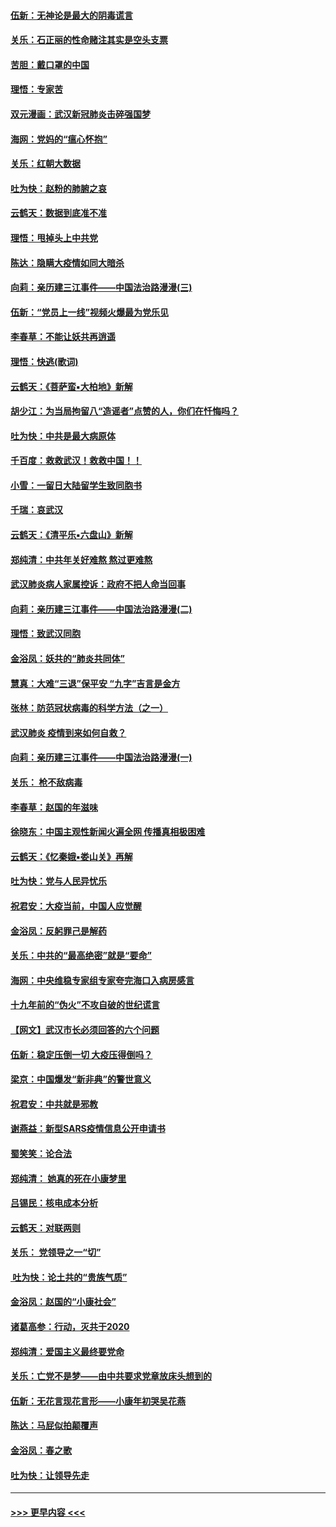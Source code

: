 #### [伍新：无神论是最大的阴毒谎言](../pages/nsc993/n11846129.md?t=02061133) 
#### [关乐：石正丽的性命赌注其实是空头支票](../pages/nsc993/n11846109.md?t=02061133) 
#### [苦胆：戴口罩的中国](../pages/nsc993/n11845576.md?t=02061133) 
#### [理悟：专家苦](../pages/nsc993/n11845564.md?t=02061133) 
#### [双元漫画：武汉新冠肺炎击碎强国梦](../pages/nsc993/n11843320.md?t=02061133) 
#### [海网：党妈的“瘟心怀抱”](../pages/nsc993/n11840740.md?t=02061133) 
#### [关乐：红朝大数据](../pages/nsc993/n11840675.md?t=02061133) 
#### [吐为快：赵粉的肺腑之哀](../pages/nsc993/n11840618.md?t=02061133) 
#### [云鹤天：数据到底准不准](../pages/nsc993/n11840325.md?t=02061133) 
#### [理悟：甩掉头上中共党](../pages/nsc993/n11838826.md?t=02061133) 
#### [陈达：隐瞒大疫情如同大暗杀](../pages/nsc993/n11838771.md?t=02061133) 
#### [向莉：亲历建三江事件——中国法治路漫漫(三)](../pages/nsc993/n11831825.md?t=02061133) 
#### [伍新：“党员上一线”视频火爆最为党乐见](../pages/nsc993/n11838200.md?t=02061133) 
#### [李春草：不能让妖共再逍遥](../pages/nsc993/n11838102.md?t=02061133) 
#### [理悟：快逃(歌词)](../pages/nsc993/n11838083.md?t=02061133) 
#### [云鹤天：《菩萨蛮▪大柏地》新解](../pages/nsc993/n11838059.md?t=02061133) 
#### [胡少江：为当局拘留八“造谣者”点赞的人，你们在忏悔吗？](../pages/nsc993/n11836801.md?t=02061133) 
#### [吐为快：中共是最大病原体](../pages/nsc993/n11836748.md?t=02061133) 
#### [千百度：救救武汉！救救中国！！](../pages/nsc993/n11836145.md?t=02061133) 
#### [小雪：一留日大陆留学生致同胞书](../pages/nsc993/n11834624.md?t=02061133) 
#### [千瑞：哀武汉](../pages/nsc993/n11833647.md?t=02061133) 
#### [云鹤天：《清平乐▪六盘山》新解](../pages/nsc993/n11833611.md?t=02061133) 
#### [郑纯清：中共年关好难熬 熬过更难熬](../pages/nsc993/n11833489.md?t=02061133) 
#### [武汉肺炎病人家属控诉：政府不把人命当回事](../pages/nsc993/n11833205.md?t=02061133) 
#### [向莉：亲历建三江事件——中国法治路漫漫(二)](../pages/nsc993/n11829102.md?t=02061133) 
#### [理悟：致武汉同胞](../pages/nsc993/n11831522.md?t=02061133) 
#### [金浴凤：妖共的“肺炎共同体”](../pages/nsc993/n11829448.md?t=02061133) 
#### [慧真：大难“三退”保平安 “九字”吉言是金方](../pages/nsc993/n11829501.md?t=02061133) 
#### [张林：防范冠状病毒的科学方法（之一）](../pages/nsc993/n11828618.md?t=02061133) 
#### [武汉肺炎 疫情到来如何自救？](../pages/nsc993/n11827632.md?t=02061133) 
#### [向莉：亲历建三江事件——中国法治路漫漫(一)](../pages/nsc993/n11827190.md?t=02061133) 
#### [关乐： 枪不敌病毒](../pages/nsc993/n11826746.md?t=02061133) 
#### [李春草：赵国的年滋味](../pages/nsc993/n11826321.md?t=02061133) 
#### [徐晓东：中国主观性新闻火遍全网 传播真相极困难](../pages/nsc993/n11826508.md?t=02061133) 
#### [云鹤天：《忆秦娥▪娄山关》再解](../pages/nsc993/n11824682.md?t=02061133) 
#### [吐为快：党与人民异忧乐](../pages/nsc993/n11824660.md?t=02061133) 
#### [祝君安：大疫当前，中国人应觉醒](../pages/nsc993/n11821946.md?t=02061133) 
#### [金浴凤：反躬罪己是解药](../pages/nsc993/n11820280.md?t=02061133) 
#### [关乐：中共的“最高绝密”就是“要命”](../pages/nsc993/n11816946.md?t=02061133) 
#### [海网：中央维稳专家组专家夸完海口入病房感言](../pages/nsc993/n11815138.md?t=02061133) 
#### [十九年前的“伪火”不攻自破的世纪谎言](../pages/nsc993/n11813238.md?t=02061133) 
#### [【网文】武汉市长必须回答的六个问题](../pages/nsc993/n11813848.md?t=02061133) 
#### [伍新：稳定压倒一切 大疫压得倒吗？](../pages/nsc993/n11812634.md?t=02061133) 
#### [梁京：中国爆发“新非典”的警世意义](../pages/nsc993/n11812554.md?t=02061133) 
#### [祝君安：中共就是邪教](../pages/nsc993/n11812431.md?t=02061133) 
#### [谢燕益：新型SARS疫情信息公开申请书](../pages/nsc993/n11808840.md?t=02061133) 
#### [蜀笑笑：论合法](../pages/nsc993/n11808064.md?t=02061133) 
#### [郑纯清： 她真的死在小康梦里](../pages/nsc993/n11806623.md?t=02061133) 
#### [吕锡民：核电成本分析](../pages/nsc993/n11806284.md?t=02061133) 
#### [云鹤天：对联两则](../pages/nsc993/n11805957.md?t=02061133) 
#### [关乐： 党领导之一“切”](../pages/nsc993/n11804505.md?t=02061133) 
#### [ 吐为快：论土共的“贵族气质”](../pages/nsc993/n11804490.md?t=02061133) 
#### [金浴凤：赵国的“小康社会”](../pages/nsc993/n11804452.md?t=02061133) 
#### [诸葛高参：行动，灭共于2020](../pages/nsc993/n11804120.md?t=02061133) 
#### [郑纯清：爱国主义最终要党命](../pages/nsc993/n11802197.md?t=02061133) 
#### [关乐：亡党不是梦——由中共要求党章放床头想到的](../pages/nsc993/n11802156.md?t=02061133) 
#### [伍新：无花言现花言形——小康年初哭吴花燕](../pages/nsc993/n11800044.md?t=02061133) 
#### [陈达：马屁似拍颠覆声](../pages/nsc993/n11800010.md?t=02061133) 
#### [金浴凤：春之歌](../pages/nsc993/n11797687.md?t=02061133) 
#### [吐为快：让领导先走](../pages/nsc993/n11797512.md?t=02061133) 

----
#### [ >>> 更早内容 <<< ](../indexes/nsc993-earlier.md)
